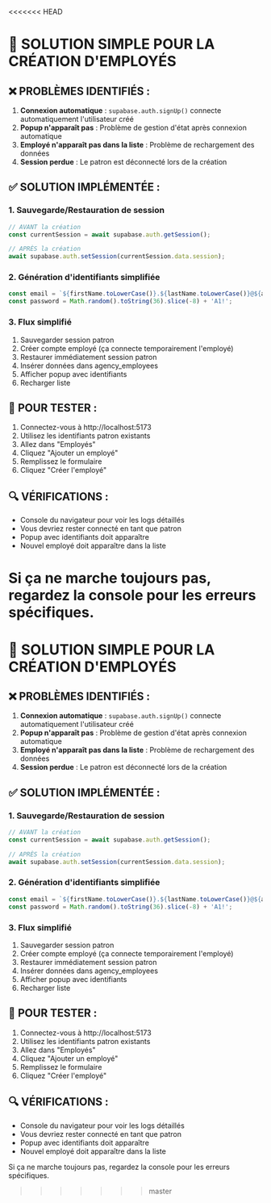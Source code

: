 <<<<<<< HEAD
# 🚀 SOLUTION SIMPLE POUR LA CRÉATION D'EMPLOYÉS

## ❌ PROBLÈMES IDENTIFIÉS :

1. **Connexion automatique** : `supabase.auth.signUp()` connecte automatiquement l'utilisateur créé
2. **Popup n'apparaît pas** : Problème de gestion d'état après connexion automatique  
3. **Employé n'apparaît pas dans la liste** : Problème de rechargement des données
4. **Session perdue** : Le patron est déconnecté lors de la création

## ✅ SOLUTION IMPLÉMENTÉE :

### 1. **Sauvegarde/Restauration de session**
```javascript
// AVANT la création
const currentSession = await supabase.auth.getSession();

// APRÈS la création  
await supabase.auth.setSession(currentSession.data.session);
```

### 2. **Génération d'identifiants simplifiée**
```javascript
const email = `${firstName.toLowerCase()}.${lastName.toLowerCase()}@${agency.name.toLowerCase().replace(/\s+/g, '')}.travelhub.cm`;
const password = Math.random().toString(36).slice(-8) + 'A1!';
```

### 3. **Flux simplifié**
1. Sauvegarder session patron
2. Créer compte employé (ça connecte temporairement l'employé)
3. Restaurer immédiatement session patron
4. Insérer données dans agency_employees
5. Afficher popup avec identifiants
6. Recharger liste

## 🧪 POUR TESTER :

1. Connectez-vous à http://localhost:5173
2. Utilisez les identifiants patron existants
3. Allez dans "Employés"
4. Cliquez "Ajouter un employé"
5. Remplissez le formulaire
6. Cliquez "Créer l'employé"

## 🔍 VÉRIFICATIONS :

- Console du navigateur pour voir les logs détaillés
- Vous devriez rester connecté en tant que patron
- Popup avec identifiants doit apparaître
- Nouvel employé doit apparaître dans la liste

Si ça ne marche toujours pas, regardez la console pour les erreurs spécifiques.
=======
# 🚀 SOLUTION SIMPLE POUR LA CRÉATION D'EMPLOYÉS

## ❌ PROBLÈMES IDENTIFIÉS :

1. **Connexion automatique** : `supabase.auth.signUp()` connecte automatiquement l'utilisateur créé
2. **Popup n'apparaît pas** : Problème de gestion d'état après connexion automatique  
3. **Employé n'apparaît pas dans la liste** : Problème de rechargement des données
4. **Session perdue** : Le patron est déconnecté lors de la création

## ✅ SOLUTION IMPLÉMENTÉE :

### 1. **Sauvegarde/Restauration de session**
```javascript
// AVANT la création
const currentSession = await supabase.auth.getSession();

// APRÈS la création  
await supabase.auth.setSession(currentSession.data.session);
```

### 2. **Génération d'identifiants simplifiée**
```javascript
const email = `${firstName.toLowerCase()}.${lastName.toLowerCase()}@${agency.name.toLowerCase().replace(/\s+/g, '')}.travelhub.cm`;
const password = Math.random().toString(36).slice(-8) + 'A1!';
```

### 3. **Flux simplifié**
1. Sauvegarder session patron
2. Créer compte employé (ça connecte temporairement l'employé)
3. Restaurer immédiatement session patron
4. Insérer données dans agency_employees
5. Afficher popup avec identifiants
6. Recharger liste

## 🧪 POUR TESTER :

1. Connectez-vous à http://localhost:5173
2. Utilisez les identifiants patron existants
3. Allez dans "Employés"
4. Cliquez "Ajouter un employé"
5. Remplissez le formulaire
6. Cliquez "Créer l'employé"

## 🔍 VÉRIFICATIONS :

- Console du navigateur pour voir les logs détaillés
- Vous devriez rester connecté en tant que patron
- Popup avec identifiants doit apparaître
- Nouvel employé doit apparaître dans la liste

Si ça ne marche toujours pas, regardez la console pour les erreurs spécifiques.
>>>>>>> master
